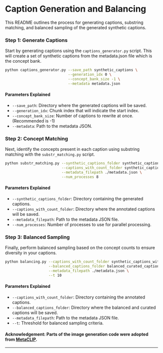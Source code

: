 # Caption Generation and Balancing

This README outlines the process for generating captions, substring matching, and balanced sampling of the generated synthetic captions.

### Step 1: Generate Captions

Start by generating captions using the `captions_generator.py` script. This will create a set of synthetic captions from the metadata.json file which is the concept bank.

```bash
python captions_generator.py --save_path synthetic_captions \
                             --generation_idx 0 \
                             --concept_bank_size -1 \
                             --metadata metadata.json
```

#### Parameters Explained

- `--save_path`: Directory where the generated captions will be saved.
- `--generation_idx`: Chunk index that will indicate the start index.
- `--concept_bank_size`: Number of captions to rewrite at once. (Recommended is -1)
- `--metadata`: Path to the metadata JSON.

### Step 2: Concept Matching

Next, identify the concepts present in each caption using substring matching with the `substr_matching.py` script.

```bash
python substr_matching.py --synthetic_captions_folder synthetic_captions \
                          --captions_with_count_folder synthetic_captions_with_count \
                          --metadata_filepath ./metadata.json \
                          --num_processes 8
```

#### Parameters Explained

- `--synthetic_captions_folder`: Directory containing the generated captions.
- `--captions_with_count_folder`: Directory where the annotated captions will be saved.
- `--metadata_filepath`: Path to the metadata JSON file.
- `--num_processes`: Number of processes to use for parallel processing.

### Step 3: Balanced Sampling

Finally, perform balanced sampling based on the concept counts to ensure diversity in your captions.

```bash
python balancing.py --captions_with_count_folder synthetic_captions_with_count \
                    --balanced_captions_folder balanced_curated_captions \
                    --metadata_filepath ./metadata.json \
                    --t 10
```

#### Parameters Explained

- `--captions_with_count_folder`: Directory containing the annotated captions.
- `--balanced_captions_folder`: Directory where the balanced and curated captions will be saved.
- `--metadata_filepath`: Path to the metadata JSON file.
- `--t`: Threshold for balanced sampling criteria.

#### **Acknowledgement:** Parts of the image generation code were adopted from [MetaCLIP](https://github.com/facebookresearch/MetaCLIP).
---
